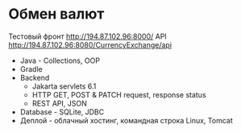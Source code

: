 # Обмен валют

Тестовый фронт http://194.87.102.96:8000/
API http://194.87.102.96:8080/CurrencyExchange/api

- Java - Collections, OOP
- Gradle
- Backend
  - Jakarta servlets 6.1
  - HTTP GET, POST & PATCH request, response status
  - REST API, JSON
- Database - SQLite, JDBC
- Деплой - облачный хостинг, командная строка Linux, Tomcat